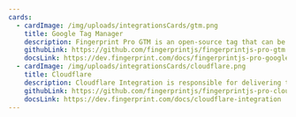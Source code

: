 ```yaml
---
cards:
  - cardImage: /img/uploads/integrationsCards/gtm.png
    title: Google Tag Manager
    description: Fingerprint Pro GTM is an open-source tag that can be imported to the GTM manually.
    githubLink: https://github.com/fingerprintjs/fingerprintjs-pro-gtm
    docsLink: https://dev.fingerprint.com/docs/fingerprintjs-pro-google-tag-manager
  - cardImage: /img/uploads/integrationsCards/cloudflare.png
    title: Cloudflare
    description: Cloudflare Integration is responsible for delivering the latest fingerprinting client-side logic as well as proxying identification requests and responses between your site and Fingerprint Pro's API.
    githubLink: https://github.com/fingerprintjs/fingerprintjs-pro-cloudflare-worker
    docsLink: https://dev.fingerprint.com/docs/cloudflare-integration
---
```

